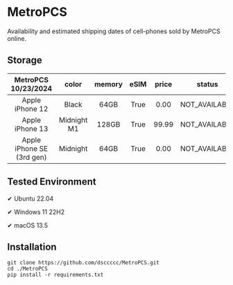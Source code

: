 # MetroPCS
Availability and estimated shipping dates of cell-phones sold by MetroPCS online.
## Storage
|MetroPCS 10/23/2024|color|memory|eSIM|price|status|shipping from|shipping to|
|:--:|:--:|:--:|:--:|:--:|:--:|:--:|:--:|
|Apple iPhone 12|Black|64GB|True|0.00|NOT_AVAILABLE|10/30/2024|11/05/2024|
|Apple iPhone 13|Midnight M1|128GB|True|99.99|NOT_AVAILABLE|10/30/2024|11/05/2024|
|Apple iPhone SE (3rd gen)|Midnight|64GB|True|0.00|NOT_AVAILABLE|10/30/2024|11/05/2024|

## Tested Environment
✔ Ubuntu 22.04

✔ Windows 11 22H2

✔ macOS 13.5
## Installation
```
git clone https://github.com/dsccccc/MetroPCS.git
cd ./MetroPCS
pip install -r requirements.txt
```
